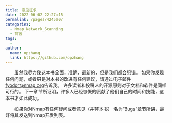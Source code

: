 ```yaml
---
title: 意见征求
date: 2022-06-02 22:27:15
permalink: /pages/4245a0/
categories:
  - Nmap_Network_Scanning
  - 前言
tags:
  - 
author: 
  name: opzhang
  link: https://github.com/opzhang
---
```


&ensp;&ensp;&ensp;&ensp;虽然我尽力使这本书全面，准确，最新的，但是我们都会犯错。
如果你发现任何问题，或者只是对本书的改进有任何建议，请通过电子邮件 <fyodor@nmap.org>告诉我。
许多读者和投稿人的开源原则对于文档和软件是同样可行的。
下一章节所证明，许多人已经慷慨的贡献了他们自己的时间和技能，这本书才如此成功。

&ensp;&ensp;&ensp;&ensp;如果你对Nmap有任何疑问或者意见（并非本书）
名为“Bugs”章节所讲，最好将其发送到Nmap开发列表。